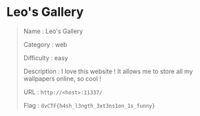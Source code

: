 # Leo's Gallery

> Name : Leo's Gallery
> 
> Category : web
> 
> Difficulty : easy
> 
> Description : I love this website ! It allows me to store all my wallpapers online, so cool !
>
> URL : `http://<host>:11337/`
>
> Flag : `dvCTF{h4sh_l3ngth_3xt3ns1on_1s_funny}`

